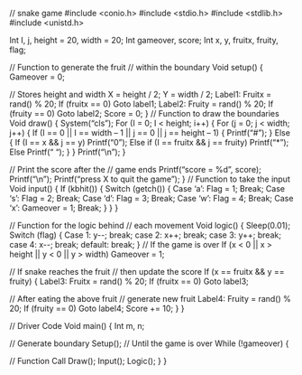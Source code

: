 
// snake game 
#include <conio.h> 
#include <stdio.h> 
#include <stdlib.h> 
#include <unistd.h> 
 
Int I, j, height = 20, width = 20; 
Int gameover, score; 
Int x, y, fruitx, fruity, flag; 
 
// Function to generate the fruit 
// within the boundary 
Void setup() 
{
Gameover = 0; 
 
 // Stores height and width 
 X = height / 2; 
 Y = width / 2; 
Label1: 
 Fruitx = rand() % 20; 
 If (fruitx == 0) 
 Goto label1; 
Label2: 
 Fruity = rand() % 20; 
 If (fruity == 0) 
 Goto label2; 
 Score = 0;
}
// Function to draw the boundaries 
Void draw() 
{ 
 System(“cls”); 
 For (I = 0; I < height; i++) { 
 For (j = 0; j < width; j++) { 
 If (I == 0 || I == width – 1 
 || j == 0 
 || j == height – 1) { 
 Printf(“#”); 
 } 
 Else { 
 If (I == x && j == y) 
 Printf(“0”); 
 Else if (I == fruitx
&& j == fruity) 
 Printf(“*”); 
 Else
 Printf(“ “); 
 } 
 } 
 Printf(“\n”); 
 } 
 
 // Print the score after the 
 // game ends 
 Printf(“score = %d”, score); 
 Printf(“\n”); 
 Printf(“press X to quit the game”); 
}
// Function to take the input 
Void input() 
{ 
 If (kbhit()) { 
 Switch (getch()) { 
 Case ‘a’: 
 Flag = 1; 
 Break; 
 Case ‘s’: 
 Flag = 2; 
 Break; 
 Case ‘d’: 
 Flag = 3; 
 Break; 
 Case ‘w’:
Flag = 4; 
 Break; 
 Case ‘x’: 
 Gameover = 1; 
 Break; 
 } 
 } 
} 
 
// Function for the logic behind 
// each movement 
Void logic() 
{ 
 Sleep(0.01); 
 Switch (flag) { 
 Case 1:
y--; 
 break; 
 case 2: 
 x++; 
 break; 
 case 3: 
 y++; 
 break; 
 case 4: 
 x--; 
 break; 
 default: 
 break; 
 }
// If the game is over 
 If (x < 0 || x > height 
 || y < 0 || y > width) 
 Gameover = 1; 
 
 // If snake reaches the fruit 
 // then update the score 
 If (x == fruitx && y == fruity) { 
 Label3: 
 Fruitx = rand() % 20; 
 If (fruitx == 0) 
 Goto label3; 
 
 // After eating the above fruit
// generate new fruit 
 Label4: 
 Fruity = rand() % 20; 
 If (fruity == 0) 
 Goto label4; 
 Score += 10; 
 } 
} 
 
// Driver Code 
Void main() 
{ 
 Int m, n; 
 
 // Generate boundary 
 Setup();
// Until the game is over 
 While (!gameover) { 
 
 // Function Call 
 Draw(); 
 Input(); 
 Logic(); 
 } 
}
